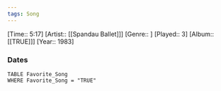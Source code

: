 ```yaml
---
tags: Song  
---
```

[Time:: 5:17]
[Artist:: [[Spandau Ballet]]]
[Genre:: ]
[Played:: 3]
[Album:: [[TRUE]]]
[Year:: 1983]
### Dates
````dataview
TABLE Favorite_Song
WHERE Favorite_Song = "TRUE"
````